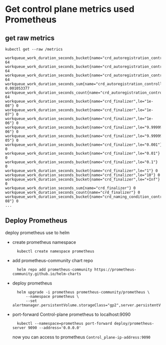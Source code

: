 # Get control plane metrics used Prometheus

## get raw metrics

```kubectl get --raw /metrics ```
```
workqueue_work_duration_seconds_bucket{name="crd_autoregistration_controller",le="1"} 64
workqueue_work_duration_seconds_bucket{name="crd_autoregistration_controller",le="10"} 64
workqueue_work_duration_seconds_bucket{name="crd_autoregistration_controller",le="+Inf"} 64
workqueue_work_duration_seconds_sum{name="crd_autoregistration_controller"} 0.001053377
workqueue_work_duration_seconds_count{name="crd_autoregistration_controller"} 64
workqueue_work_duration_seconds_bucket{name="crd_finalizer",le="1e-08"} 0
workqueue_work_duration_seconds_bucket{name="crd_finalizer",le="1e-07"} 0
workqueue_work_duration_seconds_bucket{name="crd_finalizer",le="1e-06"} 0
workqueue_work_duration_seconds_bucket{name="crd_finalizer",le="9.999999999999999e-06"} 0
workqueue_work_duration_seconds_bucket{name="crd_finalizer",le="9.999999999999999e-05"} 0
workqueue_work_duration_seconds_bucket{name="crd_finalizer",le="0.001"} 0
workqueue_work_duration_seconds_bucket{name="crd_finalizer",le="0.01"} 0
workqueue_work_duration_seconds_bucket{name="crd_finalizer",le="0.1"} 0
workqueue_work_duration_seconds_bucket{name="crd_finalizer",le="1"} 0
workqueue_work_duration_seconds_bucket{name="crd_finalizer",le="10"} 0
workqueue_work_duration_seconds_bucket{name="crd_finalizer",le="+Inf"} 0
workqueue_work_duration_seconds_sum{name="crd_finalizer"} 0
workqueue_work_duration_seconds_count{name="crd_finalizer"} 0
workqueue_work_duration_seconds_bucket{name="crd_naming_condition_controller",le="1e-08"} 0
...
```

## Deploy Prometheus

deploy prometheus use to helm

* create prometheus namespace    

        kubectl create namespace prometheus

* add prometheus-community chart repo
    
        helm repo add prometheus-community https://prometheus-community.github.io/helm-charts

* deploy prometheus
    
        helm upgrade -i prometheus prometheus-community/prometheus \
            --namespace prometheus \
            --set alertmanager.persistentVolume.storageClass="gp2",server.persistentVolume.storageClass="gp2"

* port-forward Control-plane prometheus to localhost:9090

        kubectl --namespace=prometheus port-forward deploy/prometheus-server 9090 --address='0.0.0.0'

    now you can access to prometheus ```Control_plane-ip-address:9090```